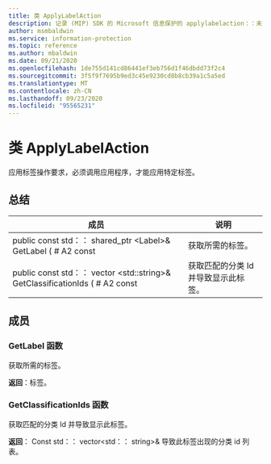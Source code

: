 ```yaml
---
title: 类 ApplyLabelAction
description: 记录 (MIP) SDK 的 Microsoft 信息保护的 applylabelaction：：未定义的类。
author: msmbaldwin
ms.service: information-protection
ms.topic: reference
ms.author: mbaldwin
ms.date: 09/21/2020
ms.openlocfilehash: 1de755d141cd86441ef3eb756d1f46dbdd73f2c4
ms.sourcegitcommit: 3f5f9f7695b9ed3c45e9230cd8b8cb39a1c5a5ed
ms.translationtype: MT
ms.contentlocale: zh-CN
ms.lasthandoff: 09/23/2020
ms.locfileid: "95565231"
---
```

# <a name="class-applylabelaction"></a>类 ApplyLabelAction 
应用标签操作要求，必须调用应用程序，才能应用特定标签。
  
## <a name="summary"></a>总结
 成员                        | 说明                                
--------------------------------|---------------------------------------------
public const std：： shared_ptr \<Label\>& GetLabel ( # A2 const  |  获取所需的标签。
public const std：： vector \<std::string\>& GetClassificationIds ( # A2 const  |  获取匹配的分类 Id 并导致显示此标签。
  
## <a name="members"></a>成员
  
### <a name="getlabel-function"></a>GetLabel 函数
获取所需的标签。

  
**返回**：标签。
  
### <a name="getclassificationids-function"></a>GetClassificationIds 函数
获取匹配的分类 Id 并导致显示此标签。

  
**返回**： Const std：： vector<std：： string>& 导致此标签出现的分类 id 列表。